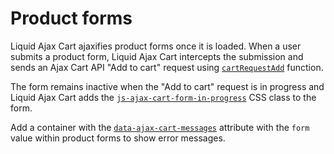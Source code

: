 # Product forms

Liquid Ajax Cart ajaxifies product forms once it is loaded. When a user submits a product form, Liquid Ajax Cart intercepts the submission and sends an Ajax Cart API "Add to cart" request using [`cartRequestAdd`](/reference/cartRequestAdd/) function.

The form remains inactive when the "Add to cart" request is in progress and Liquid Ajax Cart adds the [`js-ajax-cart-form-in-progress`](/reference/js-ajax-cart-form-in-progress/) CSS class to the form.

Add a container with the [`data-ajax-cart-messages`](/reference/data-ajax-cart-messages/) attribute with the `form` value within product forms to show error messages.
